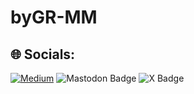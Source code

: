 # byGR-MM

## 🌐 Socials:
[![Medium](https://img.shields.io/badge/Medium-12100E?logo=medium&logoColor=white)](https://medium.com/@@KLAUSDREADFUL.) 
![Mastodon Badge](https://img.shields.io/badge/Mastodon-6364FF?logo=mastodon&logoColor=fff&style=for-the-badge)
![X Badge](https://img.shields.io/badge/X-000?logo=x&logoColor=fff&style=plastic)
